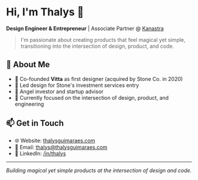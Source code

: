 # Hi, I'm Thalys 👋

**Design Engineer & Entrepreneur** | Associate Partner @ [Kanastra](https://kanastra.com.br)

> I'm passionate about creating products that feel magical yet simple, transitioning into the intersection of design, product, and code.

## 🚀 About Me

- 🎨 Co-founded **Vitta** as first designer (acquired by Stone Co. in 2020)
- 💎 Led design for Stone's investment services entry
- 👼 Angel investor and startup advisor
- 🌱 Currently focused on the intersection of design, product, and engineering

## 📫 Get in Touch

- 🌐 Website: [thalysguimaraes.com](https://thalysguimaraes.com)
- 📧 Email: thalys@thalysguimaraes.com
- 💼 LinkedIn: [/in/thalys](https://linkedin.com/in/thalys)

---

*Building magical yet simple products at the intersection of design and code.*
